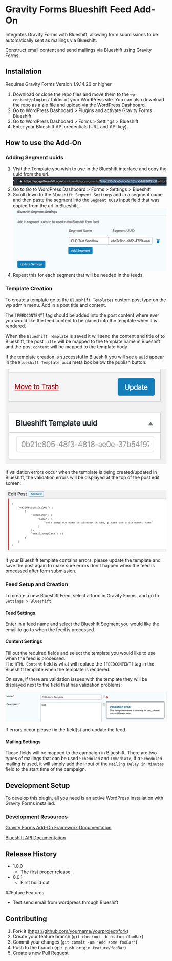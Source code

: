 # Gravity Forms Blueshift Feed Add-On

Integrates Gravity Forms with Blueshift, allowing form submissions to be automatically sent as mailings via Blueshift.

Construct email content and send mailings via Blueshift using Gravity Forms.

## Installation

Requires Gravity Forms Version 1.9.14.26 or higher.

1. Download or clone the repo files and move them to the `wp-content/plugins/` folder of your WordPress site. You can also download the repo as a zip file and upload via the WordPress Dashboard.
2. Go to WordPress Dashboard > Plugins and activate Gravity Forms Blueshift.
3. Go to WordPress Dashboard > Forms > Settings > Blueshift.
4. Enter your Blueshift API credentials (URL and API key).

## How to use the Add-On

### Adding Segment uuids

1. Visit the Template you wish to use in the Blueshift interface and copy the uuid from the url.
![](img/how-to/blueshift-segment-uuid.png)
2. Go to Go to WordPress Dashboard > Forms > Settings > Blueshift
3. Scroll down to the `Blueshift Segment Settings` add in a segment name and then paste
the segment into the `Segment UUID` input field that was copied from the url in Blueshift.
![](img/how-to/blueshift-segment-settings.png)
4. Repeat this for each segment that will be needed in the feeds.

### Template Creation

To create a template go to the `Blueshift Templates` custom post type on the wp admin menu.
Add in a post title and content.  

The `[FEEDCONTENT]` tag should be added into the post content
where ever you would like the feed content to be placed into the template when it is rendered. 

When the `Blueshift Template` is saved it will send the content and title of to Blueshift, the 
post `title` will be mapped to the template name in Blueshift and the post `content` will be mapped to 
the template body.  

If the template creation is successful
in Blueshift you will see a `uuid` appear in the `Blueshift Template uuid` meta box below the publish button:

![](img/how-to/blueshift-meta-uuid.png)

If validation errors occur when the template is being created/updated in Blueshift, the validation
errors will be displayed at the top of the post edit screen:

![](img/how-to/blueshift-validation-error.png)

If your Blueshift template contains errors, please update the template and save the post again to make
sure errors don't happen when the feed is processed after form submission.

### Feed Setup and Creation

To create a new Blueshift Feed, select a form in Gravity Forms, and go to `Settings > Blueshift`

#### Feed Settings

Enter in a feed name and select the Blueshift Segment you would like the email to go to when the feed
is processed.

#### Content Settings

Fill out the required fields and select the template you would like to use when the feed is processed.  
The `HTML Content` field is what will replace the `[FEEDCONTENT]` tag in the Blueshift template when the template 
is rendered.

On save, if there are validation issues with the template they will be displayed next to the field that 
has validation problems:

![](img/how-to/blueshift-feed-name-validation.png)

If errors occur please fix the field(s) and update the feed.

#### Mailing Settings

These fields will be mapped to the campaign in Blueshift. There are two types of mailings that can be used 
`Scheduled` and `Immediate`, if a `Scheduled` mailing is used, it will simply add the input of the `Mailing Delay in Minutes`
field to the start time of the campaign.

## Development Setup

To develop this plugin, all you need is an active WordPress installation with Gravity Forms installed.

### Development Resources

[Gravity Forms Add-On Framework Documentation][gfaddonframework]

[Blueshift API Documentation][blueshiftsapicalls]

## Release History

* 1.0.0
    * The first proper release
* 0.0.1
    * First build out
    
##Future Features
* Test send email from wordpress through Blueshift    

## Contributing

1. Fork it (<https://github.com/yourname/yourproject/fork>)
2. Create your feature branch (`git checkout -b feature/fooBar`)
3. Commit your changes (`git commit -am 'Add some fooBar'`)
4. Push to the branch (`git push origin feature/fooBar`)
5. Create a new Pull Request

<!-- Markdown link & img dfn's -->
[gfaddonframework]: https://docs.gravityforms.com/category/developers/php-api/add-on-framework/
[blueshiftsapicalls]: https://developer.blueshift.com/reference
